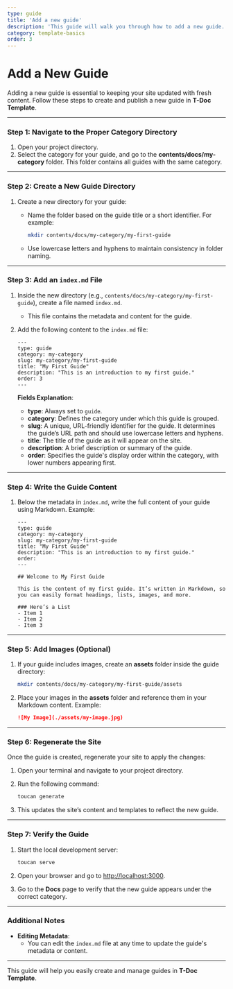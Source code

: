 ```yaml
---
type: guide
title: 'Add a new guide'
description: 'This guide will walk you through how to add a new guide.'
category: template-basics
order: 3
---
```


# Add a New Guide

Adding a new guide is essential to keeping your site updated with fresh content. Follow these steps to create and publish a new guide in **T-Doc Template**.

---

### Step 1: Navigate to the Proper Category Directory

1. Open your project directory.
2. Select the category for your guide, and go to the **contents/docs/my-category** folder. This folder contains all guides with the same category.

---

### Step 2: Create a New Guide Directory

1. Create a new directory for your guide:

   - Name the folder based on the guide title or a short identifier. For example:

     ```sh
     mkdir contents/docs/my-category/my-first-guide
     ```

   - Use lowercase letters and hyphens to maintain consistency in folder naming.

---

### Step 3: Add an `index.md` File

1. Inside the new directory (e.g., `contents/docs/my-category/my-first-guide`), create a file named `index.md`.

   - This file contains the metadata and content for the guide.

2. Add the following content to the `index.md` file:

   ```text
   ---
   type: guide
   category: my-category
   slug: my-category/my-first-guide
   title: "My First Guide"
   description: "This is an introduction to my first guide."
   order: 3
   ---
   ```

   **Fields Explanation**:

   - **type**: Always set to `guide`.
   - **category**: Defines the category under which this guide is grouped.
   - **slug**: A unique, URL-friendly identifier for the guide. It determines the guide’s URL path and should use lowercase letters and hyphens.
   - **title**: The title of the guide as it will appear on the site.
   - **description**: A brief description or summary of the guide.
   - **order**: Specifies the guide's display order within the category, with lower numbers appearing first.

---

### Step 4: Write the Guide Content

1. Below the metadata in `index.md`, write the full content of your guide using Markdown. Example:

   ```text
   ---
   type: guide
   category: my-category
   slug: my-category/my-first-guide
   title: "My First Guide"
   description: "This is an introduction to my first guide."
   order:
   ---

   ## Welcome to My First Guide

   This is the content of my first guide. It’s written in Markdown, so you can easily format headings, lists, images, and more.

   ### Here’s a List
   - Item 1
   - Item 2
   - Item 3
   ```

---

### Step 5: Add Images (Optional)

1. If your guide includes images, create an **assets** folder inside the guide directory:

   ```sh
   mkdir contents/docs/my-category/my-first-guide/assets
   ```

2. Place your images in the **assets** folder and reference them in your Markdown content. Example:

   ```md
   ![My Image](./assets/my-image.jpg)
   ```

---

### Step 6: Regenerate the Site

Once the guide is created, regenerate your site to apply the changes:

1. Open your terminal and navigate to your project directory.
2. Run the following command:

   ```sh
   toucan generate
   ```

3. This updates the site’s content and templates to reflect the new guide.

---

### Step 7: Verify the Guide

1. Start the local development server:

   ```sh
   toucan serve
   ```

2. Open your browser and go to [http://localhost:3000](http://localhost:3000).
3. Go to the **Docs** page to verify that the new guide appears under the correct category.

---

### Additional Notes

- **Editing Metadata**:
  - You can edit the `index.md` file at any time to update the guide's metadata or content.

---

This guide will help you easily create and manage guides in **T-Doc Template**.
